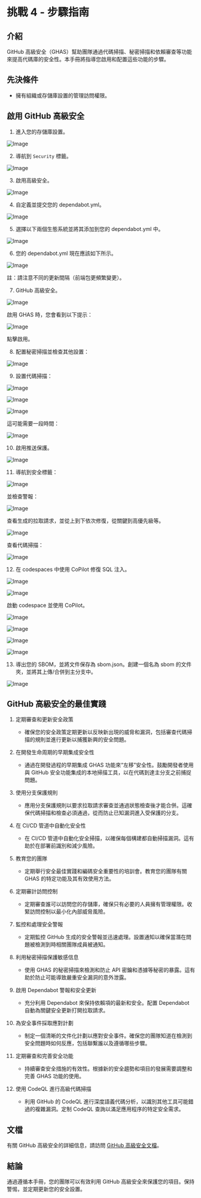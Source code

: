 # 挑戰 4 - 步驟指南

## 介紹

GitHub 高級安全（GHAS）幫助團隊通過代碼掃描、秘密掃描和依賴審查等功能來提高代碼庫的安全性。本手冊將指導您啟用和配置這些功能的步驟。

## 先決條件
- 擁有組織或存儲庫設置的管理訪問權限。

## 啟用 GitHub 高級安全
1. 進入您的存儲庫設置。

![Image](Images/Challenge04-01.png)

2. 導航到 `Security` 標籤。

![Image](Images/Challenge04-02.png)

3. 啟用高級安全。

![Image](Images/Challenge04-03.png)

4. 自定義並提交您的 dependabot.yml。

![Image](Images/Challenge04-04.png)

5. 選擇以下兩個生態系統並將其添加到您的 dependabot.yml 中。

![Image](Images/Challenge04-05.png)

6. 您的 dependabot.yml 現在應該如下所示。

![Image](Images/Challenge04-06.png)

註：請注意不同的更新間隔（前端包更頻繁變更）。

7. GitHub 高級安全。

![Image](Images/Challenge04-07.png)

啟用 GHAS 時，您會看到以下提示：

![Image](Images/Challenge04-08.png)

點擊啟用。

8. 配置秘密掃描並檢查其他設置：

![Image](Images/Challenge04-09.png)

9. 設置代碼掃描：

![Image](Images/Challenge04-10.png)

![Image](Images/Challenge04-11.png)

![Image](Images/Challenge04-12.png)

這可能需要一段時間：

![Image](Images/Challenge04-13.png)

10. 啟用推送保護。

![Image](Images/Challenge04-14.png)

11. 導航到安全標籤：

![Image](Images/Challenge04-15.png)

並檢查警報：

![Image](Images/Challenge04-16.png)

查看生成的拉取請求，並從上到下依次修復，從關鍵到高優先級等。

![Image](Images/Challenge04-17.png)

查看代碼掃描：

![Image](Images/Challenge04-18.png)

12. 在 codespaces 中使用 CoPilot 修復 SQL 注入。

![Image](Images/Challenge04-19.png)

![Image](Images/Challenge04-20.png)

啟動 codespace 並使用 CoPilot。

![Image](Images/Challenge04-21.png)

![Image](Images/Challenge04-22.png)

![Image](Images/Challenge04-23.png)

![Image](Images/Challenge04-24.png)

13. 導出您的 SBOM，並將文件保存為 sbom.json。創建一個名為 sbom 的文件夾，並將其上傳/合併到主分支中。

![Image](Images/Challenge04-25.png)

## GitHub 高級安全的最佳實踐

1. 定期審查和更新安全政策
   - 確保您的安全政策定期更新以反映新出現的威脅和漏洞，包括審查代碼掃描的規則並進行更新以捕獲新興的安全問題。

2. 在開發生命周期的早期集成安全性
   - 通過在開發過程的早期集成 GHAS 功能來“左移”安全性。鼓勵開發者使用與 GitHub 安全功能集成的本地掃描工具，以在代碼到達主分支之前捕捉問題。

3. 使用分支保護規則
   - 應用分支保護規則以要求拉取請求審查並通過狀態檢查後才能合併。這確保代碼掃描和檢查必須通過，從而防止已知漏洞進入受保護的分支。

4. 在 CI/CD 管道中自動化安全性
   - 在 CI/CD 管道中自動化安全掃描，以確保每個構建都自動掃描漏洞。這有助於在部署前識別和減少風險。

5. 教育您的團隊
   - 定期舉行安全最佳實踐和編碼安全重要性的培訓會。教育您的團隊有關 GHAS 的特定功能及其有效使用方法。

6. 定期審計訪問控制
   - 定期審查誰可以訪問您的存儲庫，確保只有必要的人員擁有管理權限。收緊訪問控制以最小化內部威脅風險。

7. 監控和處理安全警報
   - 定期監控 GitHub 生成的安全警報並迅速處理。設置通知以確保當潛在問題被檢測到時相關團隊成員被通知。

8. 利用秘密掃描保護敏感信息
   - 使用 GHAS 的秘密掃描來檢測和防止 API 密鑰和憑據等秘密的暴露。這有助於防止可能導致嚴重安全漏洞的意外泄露。

9. 啟用 Dependabot 警報和安全更新
   - 充分利用 Dependabot 來保持依賴項的最新和安全。配置 Dependabot 自動為關鍵安全更新打開拉取請求。

10. 為安全事件採取應對計劃
    - 制定一個清晰的文件化計劃以應對安全事件。確保您的團隊知道在檢測到安全問題時如何反應，包括聯繫誰以及遵循哪些步驟。

11. 定期審查和完善安全功能
    - 持續審查安全措施的有效性。根據新的安全趨勢和項目的發展需要調整和完善 GHAS 功能的使用。

12. 使用 CodeQL 進行高級代碼掃描
    - 利用 GitHub 的 CodeQL 進行深度語義代碼分析，以識別其他工具可能錯過的複雜漏洞。定制 CodeQL 查詢以滿足應用程序的特定安全需求。

## 文檔
有關 GitHub 高級安全的詳細信息，請訪問 [GitHub 高級安全文檔](https://docs.github.com/en/code-security)。

## 結論
通過遵循本手冊，您的團隊可以有效利用 GitHub 高級安全來保護您的項目。保持警惕，並定期更新您的安全設置。
